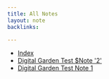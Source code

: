 ```yaml
---
title: All Notes
layout: note
backlinks:

---
```


 - [Index](index)
 - [Digital Garden Test $Note '2'](digital-garden-test-note-2)
 - [Digital Garden Test Note 1](digital-garden-test-note-1)